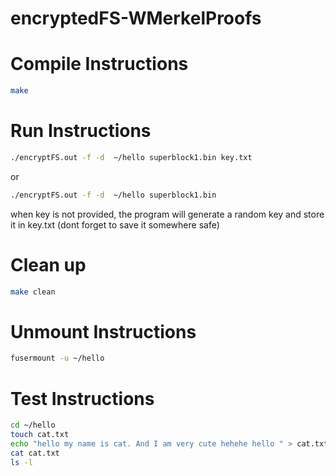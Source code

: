 # encryptedFS-WMerkelProofs


# Compile Instructions

```bash
make
```


# Run Instructions

```bash
./encryptFS.out -f -d  ~/hello superblock1.bin key.txt 
```

or 
    
```bash
./encryptFS.out -f -d  ~/hello superblock1.bin 
```

when key is not provided, the program will generate a random key and store it in key.txt (dont forget to save it somewhere safe)

# Clean up 

```bash
make clean
```

# Unmount Instructions

```bash
fusermount -u ~/hello
```

# Test Instructions

```bash
cd ~/hello
touch cat.txt
echo "hello my name is cat. And I am very cute hehehe hello " > cat.txt
cat cat.txt
ls -l
```